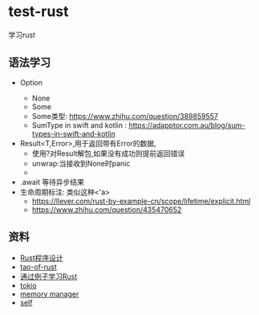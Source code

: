 # test-rust
学习rust

## 语法学习

- Option<T>
    - None
    - Some
    - Some类型: https://www.zhihu.com/question/389859557
    - SumType in swift and kotlin : https://adapptor.com.au/blog/sum-types-in-swift-and-kotlin
- Result<T,Error>,用于返回带有Error的数据,
    - 使用?对Result解包,如果没有成功则提前返回错误
    - unwrap:当接收到None时panic
    -
- .await 等待异步结果
- 生命周期标注: 类似这种<'a>
    - https://llever.com/rust-by-example-cn/scope/lifetime/explicit.html
    - https://www.zhihu.com/question/435470652

## 资料

- [Rust程序设计](https://kaisery.github.io/trpl-zh-cn/title-page.html)
- [tao-of-rust](https://github.com/denglitong/tao-of-rust)
- [通过例子学习Rust](https://llever.com/rust-by-example-cn/index.html)
- [tokio](https://tokio.rs/tokio/tutorial/spawning)
- [memory manager](https://www.slideshare.net/eelcovisser/compiler-construction-lecture-15-memory-management)
- [self](https://www.jianshu.com/p/aeb0650f574b)
